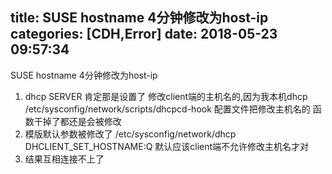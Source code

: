 title: SUSE hostname 4分钟修改为host-ip
categories: [CDH,Error]
date: 2018-05-23 09:57:34
---
SUSE hostname 4分钟修改为host-ip
1. dhcp SERVER 肯定那是设置了 修改client端的主机名的,因为我本机dhcp /etc/sysconfig/network/scripts/dhcpcd-hook 配置文件把修改主机名的 函数干掉了都还是会被修改
2. 模版默认参数被修改了 /etc/sysconfig/network/dhcp DHCLIENT_SET_HOSTNAME:Q 默认应该client端不允许修改主机名才对
3. 结果互相连接不上了

